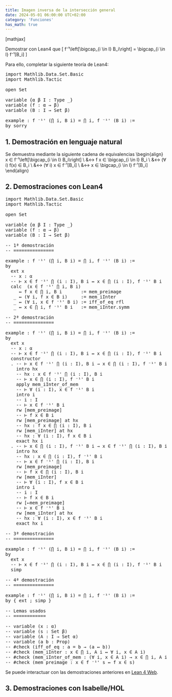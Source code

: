 ```yaml
---
title: Imagen inversa de la intersección general
date: 2024-05-01 06:00:00 UTC+02:00
category: 'Funciones'
has_math: true
---
```


[mathjax]

Demostrar con Lean4 que
\[ f⁻¹\left[\bigcap_{i \in I} B_i\right] = \bigcap_{i \in I} f⁻¹[B_i] \]

Para ello, completar la siguiente teoría de Lean4:

<pre lang="lean">
import Mathlib.Data.Set.Basic
import Mathlib.Tactic

open Set

variable {α β I : Type _}
variable (f : α → β)
variable (B : I → Set β)

example : f ⁻¹' (⋂ i, B i) = ⋂ i, f ⁻¹' (B i) :=
by sorry
</pre>
<!--more-->

<h2>1. Demostración en lenguaje natural</h2>

Se demuestra mediante la siguiente cadena de equivalencias
\begin{align}
   x ∈ f⁻¹\left[\bigcap_{i \in I} B_i\right] \\
   &↔ f x ∈ \bigcap_{i \in I} B_i            \\
   &↔ (∀ i) f(x) ∈ B_i                       \\
   &↔ (∀ i) x ∈ f⁻¹[B_i]                     \\
   &↔ x ∈ \bigcap_{i \in I} f⁻¹[B_i]
\end{align}

<h2>2. Demostraciones con Lean4</h2>

<pre lang="lean">
import Mathlib.Data.Set.Basic
import Mathlib.Tactic

open Set

variable {α β I : Type _}
variable (f : α → β)
variable (B : I → Set β)

-- 1ª demostración
-- ===============

example : f ⁻¹' (⋂ i, B i) = ⋂ i, f ⁻¹' (B i) :=
by
  ext x
  -- x : α
  -- ⊢ x ∈ f ⁻¹' ⋂ (i : I), B i ↔ x ∈ ⋂ (i : I), f ⁻¹' B i
  calc  (x ∈ f ⁻¹' ⋂ i, B i)
     ↔ f x ∈ ⋂ i, B i       := mem_preimage
   _ ↔ (∀ i, f x ∈ B i)     := mem_iInter
   _ ↔ (∀ i, x ∈ f ⁻¹' B i) := iff_of_eq rfl
   _ ↔ x ∈ ⋂ i, f ⁻¹' B i   := mem_iInter.symm

-- 2ª demostración
-- ===============

example : f ⁻¹' (⋂ i, B i) = ⋂ i, f ⁻¹' (B i) :=
by
  ext x
  -- x : α
  -- ⊢ x ∈ f ⁻¹' ⋂ (i : I), B i ↔ x ∈ ⋂ (i : I), f ⁻¹' B i
  constructor
  . -- ⊢ x ∈ f ⁻¹' ⋂ (i : I), B i → x ∈ ⋂ (i : I), f ⁻¹' B i
    intro hx
    -- hx : x ∈ f ⁻¹' ⋂ (i : I), B i
    -- ⊢ x ∈ ⋂ (i : I), f ⁻¹' B i
    apply mem_iInter_of_mem
    -- ⊢ ∀ (i : I), x ∈ f ⁻¹' B i
    intro i
    -- i : I
    -- ⊢ x ∈ f ⁻¹' B i
    rw [mem_preimage]
    -- ⊢ f x ∈ B i
    rw [mem_preimage] at hx
    -- hx : f x ∈ ⋂ (i : I), B i
    rw [mem_iInter] at hx
    -- hx : ∀ (i : I), f x ∈ B i
    exact hx i
  . -- ⊢ x ∈ ⋂ (i : I), f ⁻¹' B i → x ∈ f ⁻¹' ⋂ (i : I), B i
    intro hx
    -- hx : x ∈ ⋂ (i : I), f ⁻¹' B i
    -- ⊢ x ∈ f ⁻¹' ⋂ (i : I), B i
    rw [mem_preimage]
    -- ⊢ f x ∈ ⋂ (i : I), B i
    rw [mem_iInter]
    -- ⊢ ∀ (i : I), f x ∈ B i
    intro i
    -- i : I
    -- ⊢ f x ∈ B i
    rw [←mem_preimage]
    -- ⊢ x ∈ f ⁻¹' B i
    rw [mem_iInter] at hx
    -- hx : ∀ (i : I), x ∈ f ⁻¹' B i
    exact hx i

-- 3ª demostración
-- ===============

example : f ⁻¹' (⋂ i, B i) = ⋂ i, f ⁻¹' (B i) :=
by
  ext x
  -- ⊢ x ∈ f ⁻¹' ⋂ (i : I), B i ↔ x ∈ ⋂ (i : I), f ⁻¹' B i
  simp

-- 4ª demostración
-- ===============

example : f ⁻¹' (⋂ i, B i) = ⋂ i, f ⁻¹' (B i) :=
by { ext ; simp }

-- Lemas usados
-- ============

-- variable (x : α)
-- variable (s : Set β)
-- variable (A : I → Set α)
-- variable (a b : Prop)
-- #check (iff_of_eq : a = b → (a ↔ b))
-- #check (mem_iInter : x ∈ ⋂ i, A i ↔ ∀ i, x ∈ A i)
-- #check (mem_iInter_of_mem : (∀ i, x ∈ A i) → x ∈ ⋂ i, A i)
-- #check (mem_preimage : x ∈ f ⁻¹' s ↔ f x ∈ s)
</pre>

Se puede interactuar con las demostraciones anteriores en [Lean 4 Web](https://live.lean-lang.org/#url=https://raw.githubusercontent.com/jaalonso/Calculemus2/main/src/Imagen_inversa_de_la_interseccion_general.lean).

<h2>3. Demostraciones con Isabelle/HOL</h2>

<pre lang="isar">
</pre>
